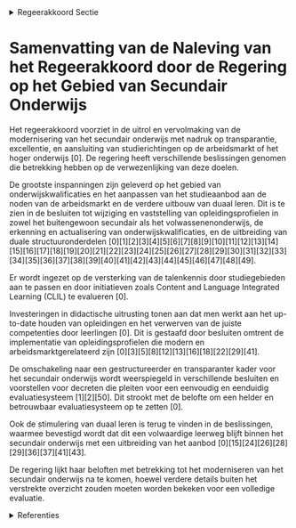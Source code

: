 

<details>
        <summary>Regeerakkoord Sectie </summary>
        <p>1.2.7 Secundair onderwijs Vanaf 1 september 2019 rollen we jaar per jaar de modernisering van het secundair onderwijs uit. We vervolmaken de hervor-ming in functie van transparantie en excellentie. We zorgen ervoor dat de oplei-dingen inhoudelijk up-to-date zijn en inspelen op de realiteit van morgen, zeker ook wat de nodige digitale en transversale competenties betreft. Alle opleidingen Secundair Onderwijs dienen specifiek genoeg voor de betrokken studierichting aan te sluiten op ofwel de noden van de arbeidsmarkt, ofwel op de startkwalificaties van het Hoger Onderwijs of op beide. Er kan geen sprake zijn van een brede eerste graad. Er geldt een getrapte studie-keuze waarbij de inhoudelijk onderscheiden basisopties en pakketten steeds richting-gevend zijn voor de verdere studiekeuze-mogelijkheden in volgende jaren en graden. Ook na het eerste jaar zal de klassenraad aan elke leerling een oriënterend advies geven over de logische verdere studiekeuzes en bij uitzondering keuzes beperken. Op basis van één eenvoudige en uniforme tabel voor heel Vlaanderen moeten ouders en leerlingen zicht krijgen op het volledige leertraject van het eerste tot het laatste jaar. Deze tabel omvat enerzijds de door de overheid ontwikkelde matrix met de studie-domeinen, finaliteiten en onderwijsvormen (ASO, BSO, KSO, TSO) en anderzijds voor de eerste graad de basisopties en pakketten. Om bovenstaande principes ook in de praktijk gerealiseerd te zien, treden we desnoods regelgevend op. Het evaluatiesysteem moet duidelijk en betrouwbaar zijn voor ouders en leerlingen, met minimale planlast voor leerkrachten, waardoor juridische interpretaties worden vermeden. Herexamens zijn voor een klassenraad een goed instrument om bepaalde leerlingen de kans te geven om alsnog over te gaan naar het volgende jaar of om een bepaalde studierichting, basisoptie of pakket te volgen. In het algemeen moet opnieuw meer vertrouwen gegeven worden aan de klassen-raden, die met kennis van zaken leerlingen oriënteren op basis van formele evaluaties. We investeren extra in de didactische uitrusting van klassen die gebruikt worden voor technisch of zorg georiënteerde opleidingen, met name in het TSO en BSO zodat leerlingen leren werken met moderne apparatuur die zij op de arbeidsmarkt ook zullen bedienen. We maken voortaan maximaal gebruik van de kansen die duaal leren kan bieden als een volwaardige leerweg. We stimuleren daarbij zowel het onderwijsveld als de bedrijven om elkaar hierin maximaal tegemoet te komen vanuit een welbegrepen wederzijds belang. We zetten verder in op het belang van duaal leren als volwaardige leerweg. We breiden het duale aanbod in het secundair onderwijs versneld uit naar meer richtingen met een dubbele finaliteit (doorstroom/arbeidsmarkt) en doorstroomfinaliteit TSO. Daarnaast onderzoeken we duaal leren in richtingen in ASO. We blijven inzetten op kwaliteitsvolle mentoropleidingen. We stimuleren elke student om zijn of haar studie succesvol af te ronden en rekenen op eenieders engagement en verantwoordelijk-heid. De naamloze leerjaren bouwen we uit tot sterke schakels voor jongeren die vanuit BSO en TSO (dubbele finaliteit) de overstap naar een graduaat en bacheloropleiding willen maken. Ook in het ASO en TSO (door-stroomfinaliteit) richten we optioneel (en in overleg met de hogescholen en universi-teiten) een schakeljaar in als voorbereiding op het hoger onderwijs. Deze opleidingen worden georganiseerd op het niveau van het secundair onderwijs. Elke leerling onder-steunen we bij de studiekeuze. De personeelsomkadering van het secundair onderwijs moet vanzelfsprekend maximaal transparant en doelgericht worden ingezet. Net als de werkings-middelen worden ze ingezet voor de leerling en leerkracht in de klas en de school. Evenzeer zorgen we dat extra middelen, inclusief GOK-middelen, enkel gebruikt worden voor die leerlingen die ze genereren en voor het vooropgestelde doel en dus niet voor overkoepelende structuren. Elke afwijking van deze beginselen dient te worden gemotiveerd. Controle gebeurt steekproefsgewijs. We zien er op toe dat schoolbesturen hun werkingsbudget en omkadering nauwer laten aansluiten bij de administratieve eenheden en de leerlingen die de middelen genereren. Ook in het secundair onderwijs wordt ingezet op talenkennis: zowel kennis van het Nederlands als kennis van moderne vreemde talen is uiterst belangrijk in onze kennismaatschappij. Er wordt een weten-schappelijke evaluatie uitgevoerd van de impact van CLIL op de leerprestaties van de leerlingen. De maatregelen inzake taal en integratietrajecten Nederlands worden analoog met het basisonderwijs ook in het secundair onderwijs ingevoerd. We hebben oog voor digitale innovaties in de klas van de toekomst en voor de bijho-rende ICT-toepassingen. In samenwerking met het bedrijfsleven maken we werk van een kwaliteitsvolle didactische uitrusting voor (nijverheids-) technische en beroepsgerichte opleidingen in het secundair onderwijs. We blijven inzetten op het vergroten van het draagvlak voor technologie, innovatie en wetenschap bij de Vlaming. We maken een nieuw ambitieus STEM-actieplan 2020-2030 over de beleidsdomeinen heen. </p>
        </details> 

# Samenvatting van de Naleving van het Regeerakkoord door de Regering op het Gebied van Secundair Onderwijs

Het regeerakkoord voorziet in de uitrol en vervolmaking van de modernisering van het secundair onderwijs met nadruk op transparantie, excellentie, en aansluiting van studierichtingen op de arbeidsmarkt of het hoger onderwijs \[0\]. De regering heeft verschillende beslissingen genomen die betrekking hebben op de verwezenlijking van deze doelen.

De grootste inspanningen zijn geleverd op het gebied van onderwijskwalificaties en het aanpassen van het studieaanbod aan de noden van de arbeidsmarkt en de verdere uitbouw van duaal leren. Dit is te zien in de besluiten tot wijziging en vaststelling van opleidingsprofielen in zowel het buitengewoon secundair als het volwassenenonderwijs, de erkenning en actualisering van onderwijskwalificaties, en de uitbreiding van duale structuuronderdelen \[0\]\[1\]\[2\]\[3\]\[4\]\[5\]\[6\]\[7\]\[8\]\[9\]\[10\]\[11\]\[12\]\[13\]\[14\]\[15\]\[16\]\[17\]\[18\]\[19\]\[20\]\[21\]\[22\]\[23\]\[24\]\[25\]\[26\]\[27\]\[28\]\[29\]\[30\]\[31\]\[32\]\[33\]\[34\]\[35\]\[36\]\[37\]\[38\]\[39\]\[40\]\[41\]\[42\]\[43\]\[44\]\[45\]\[46\]\[47\]\[48\]\[49\].

Er wordt ingezet op de versterking van de talenkennis door studiegebieden aan te passen en door initiatieven zoals Content and Language Integrated Learning (CLIL) te evalueren \[0\].

Investeringen in didactische uitrusting tonen aan dat men werkt aan het up-to-date houden van opleidingen en het verwerven van de juiste competenties door leerlingen \[0\]. Dit is gestaafd door besluiten omtrent de implementatie van opleidingsprofielen die modern en arbeidsmarktgerelateerd zijn \[0\]\[3\]\[5\]\[8\]\[12\]\[13\]\[16\]\[18\]\[22\]\[29\]\[41\].

De omschakeling naar een gestructureerder en transparanter kader voor het secundair onderwijs wordt weerspiegeld in verschillende besluiten en voorstellen voor decreten die pleiten voor een eenvoudig en eenduidig evaluatiesysteem \[1\]\[2\]\[50\]. Dit strookt met de belofte om een helder en betrouwbaar evaluatiesysteem op te zetten \[0\].

Ook de stimulering van duaal leren is terug te vinden in de beslissingen, waarmee bevestigd wordt dat dit een volwaardige leerweg blijft binnen het secundair onderwijs met een uitbreiding van het aanbod \[0\]\[15\]\[24\]\[26\]\[28\]\[29\]\[36\]\[37\]\[41\]\[43\].

De regering lijkt haar beloften met betrekking tot het moderniseren van het secundair onderwijs na te komen, hoewel verdere details buiten het verstrekte overzicht zouden moeten worden bekeken voor een volledige evaluatie.

<details>
        <summary> Referenties</summary>
        **[\[0\]](http://themis.vlaanderen.be/id/nieuwsbericht/654B5A239DAB6626D11E625E)** : **(2023-11-10)** Standaardtrajecten buitengewoon secundair onderwijs van opleidingsvorm 3: wijzigingsbesluit Ontwerpbesluit van de Vlaamse Regering tot wijziging van het besluit van de Vlaamse Regering van 12 oktober ... 

**[\[1\]](http://themis.vlaanderen.be/id/nieuwsbrief-info/61FA49B0D5F0FAFA87AFA97F)** : **(2022-02-04)** Organisatie secundair onderwijs Voorontwerp van besluit van de Vlaamse Regering over de organisatie van het secundair onderwijs, wat leerlingen betreft  ​De Vlaamse Regering  hecht haar principiële go... 

**[\[2\]](http://themis.vlaanderen.be/id/nieuwsbrief-info/62D112D18E6C4430A8898D85)** : **(2022-07-15)** Organisatie secundair onderwijs Ontwerpbesluit van de Vlaamse Regering over de organisatie van het secundair onderwijs, wat leerlingen betreft  ​Na advies van de Raad van State hecht de Vlaamse Regeri... 

**[\[3\]](http://themis.vlaanderen.be/id/resource/1e2ca860-492a-11ec-94bb-99a9d1e168fe)** : **(2020-04-03)** Opleidingsprofielen buitengewoon secundair onderwijs Voorontwerp van besluit van de Vlaamse Regering tot vastlegging van de opleidingsprofielen voor het gemoderniseerd buitengewoon secundair onderwijs... 

**[\[4\]](http://themis.vlaanderen.be/id/nieuwsbrief-info/637C8F3434B8770AF8FDF214)** : **(2022-11-25)** Erkenning en actualisering onderwijskwalificaties secundair onderwijs: wijzigingsbesluit Voorontwerp van besluit van de Vlaamse Regering tot wijziging van het besluit van de Vlaamse Regering van 1 jun... 

**[\[5\]](http://themis.vlaanderen.be/id/nieuwsbericht/6501A6B93605E1AC863BF06F)** : **(2023-09-15)** Vastlegging opleidingsprofielen buitengewoon secundair onderwijs opleidingsvorm 3, wat de opleidingsfase betreft Ontwerpbesluit van de Vlaamse Regering tot vastlegging van de opleidingsprofielen voor ... 

**[\[6\]](http://themis.vlaanderen.be/id/resource/ca87c390-4927-11ec-94bb-99a9d1e168fe)** : **(2020-08-28)** Verzamelbesluit secundair onderwijs Voorontwerp van besluit van de Vlaamse Regering tot wijziging van diverse besluiten van de Vlaamse Regering over het secundair onderwijs en over de subsidiëring van... 

**[\[7\]](http://themis.vlaanderen.be/id/nieuwsbrief-info/63BE9553D6588B87B5E5D021)** : **(2023-01-13)** Erkenning en actualisering onderwijskwalificaties secundair onderwijs: wijzigingsbesluit Ontwerpbesluit van de Vlaamse Regering tot wijziging van het besluit van de Vlaamse Regering van 1 juni 2018 ho... 

**[\[8\]](http://themis.vlaanderen.be/id/resource/65225b80-4929-11ec-94bb-99a9d1e168fe)** : **(2020-05-15)** Opleidingsprofielen buitengewoon secundair onderwijs opleidingsvorm 3 in de opleidingsfase Voorontwerp van besluit van de Vlaamse Regering tot vastlegging van de opleidingsprofielen voor het gemoderni... 

**[\[9\]](http://themis.vlaanderen.be/id/nieuwsbericht/6411827A3335D329E25ECD5F)** : **(2023-03-17)** Studieaanbod secundair onderwijs: wijzigingsbesluit Ontwerpbesluit van de Vlaamse Regering tot wijziging van het besluit van de Vlaamse Regering van 1 juni 2018 houdende sommige maatregelen betreffend... 

**[\[10\]](http://themis.vlaanderen.be/id/nieuwsbericht/63D921152E929B312AB5C566)** : **(2023-02-03)** Studieaanbod secundair onderwijs: wijzigingsbesluit Voorontwerp van besluit van de Vlaamse Regering tot wijziging van het besluit van de Vlaamse Regering van 1 juni 2018 houdende sommige maatregelen b... 

**[\[11\]](http://themis.vlaanderen.be/id/nieuwsbericht/63C7B55017E4B551F4BD08E3)** : **(2023-01-20)** Standaardtrajecten secundair onderwijs Ontwerpbesluit van de Vlaamse Regering tot wijziging van het besluit van de Vlaamse Regering van 12 oktober 2018 tot vastlegging van structuuronderdelen duaal en... 

**[\[12\]](http://themis.vlaanderen.be/id/nieuwsbericht/64AE46150592342F299DB95F)** : **(2023-07-14)** Vastlegging opleidingsprofielen buitengewoon secundair onderwijs opleidingsvorm 3, wat de opleidingsfase betreft Voorontwerp van besluit van de Vlaamse Regering tot vastlegging van de opleidingsprofie... 

**[\[13\]](http://themis.vlaanderen.be/id/nieuwsbrief-info/60C89579364ED900080003CD)** : **(2021-06-18)** Vastlegging opleidingsprofielen voor het gemoderniseerd buitengewoon secundair onderwijs van opleidingsvorm 3, wat de opleidingsfase betreft Voorontwerp van besluit van de Vlaamse Regering tot vastleg... 

**[\[14\]](http://themis.vlaanderen.be/id/nieuwsbericht/64AE47490592342F299DB970)** : **(2023-07-14)** Wijziging besluit met vastlegging structuuronderdelen duaal en standaardtrajecten in het secundair onderwijs: uitbreiding standaardtrajecten Voorontwerp van besluit van de Vlaamse Regering tot wijzigi... 

**[\[15\]](http://themis.vlaanderen.be/id/nieuwsbrief-info/60E455C5364ED9000800089D)** : **(2021-07-09)** Vastlegging structuuronderdelen duaal en standaardtrajecten in het secundair onderwijs: wijzigingsbesluit Voorontwerp van besluit van de Vlaamse Regering tot wijziging van het besluit van de Vlaamse R... 

**[\[16\]](http://themis.vlaanderen.be/id/nieuwsbrief-info/60DB2E14364ED90008000364)** : **(2021-07-02)** Vastlegging opleidingsprofielen voor het gemoderniseerd buitengewoon secundair onderwijs van opleidingsvorm 3, wat de opleidingsfase betreft Ontwerpbesluit van de Vlaamse Regering tot vastlegging van ... 

**[\[17\]](http://themis.vlaanderen.be/id/resource/77bf0df0-4925-11ec-94bb-99a9d1e168fe)** : **(2021-01-15)** Nieuwe opleidingsprofielen secundair volwassenenonderwijs Voorontwerp van besluit van de Vlaamse Regering tot wijziging van de regelgeving over de indeling van studiegebieden in opleidingen van het se... 

**[\[18\]](http://themis.vlaanderen.be/id/nieuwsbericht/6492A1712D77B42474D4D98F)** : **(2023-06-23)** Vastlegging opleidingsprofielen buitengewoon secundair onderwijs opleidingsvorm 3: kwalificatiefase Voorontwerp van besluit van de Vlaamse Regering tot vastlegging van de opleidingsprofielen voor het ... 

**[\[19\]](http://themis.vlaanderen.be/id/resource/d6330180-4924-11ec-94bb-99a9d1e168fe)** : **(2021-02-26)** Nieuwe opleidingsprofielen secundair volwassenenonderwijs: wijzigingsbesluit Ontwerpbesluit van de Vlaamse Regering tot wijziging van de regelgeving over de indeling van studiegebieden in opleidingen ... 

**[\[20\]](http://themis.vlaanderen.be/id/nieuwsbrief-info/612F4EEC364ED90008000280)** : **(2021-09-03)** Vastlegging structuuronderdelen duaal en standaardtrajecten in het secundair onderwijs: wijzigingsbesluit Ontwerpbesluit van de Vlaamse Regering tot wijziging van het besluit van de Vlaamse Regering v... 

**[\[21\]](http://themis.vlaanderen.be/id/nieuwsbrief-info/62276B606BB7B593CFC1844E)** : **(2022-03-11)** Nieuwe opleidingsprofielen, verkorte en verlengde trajecten en de diplomagerichtheid van bepaalde opleidingen voor het secundair volwassenenonderwijs Ontwerpbesluit van de Vlaamse Regering tot wijzigi... 

**[\[22\]](http://themis.vlaanderen.be/id/nieuwsbericht/64EEE7483605E1AC863BD762)** : **(2023-08-31)** Vastlegging opleidingsprofielen buitengewoon secundair onderwijs opleidingsvorm 3: kwalificatiefase Ontwerpbesluit van de Vlaamse Regering tot vastlegging van de opleidingsprofielen voor het buitengew... 

**[\[23\]](http://themis.vlaanderen.be/id/resource/17be0a60-4929-11ec-94bb-99a9d1e168fe)** : **(2020-06-12)** Verzamelbesluit secundair onderwijs Voorontwerp van besluit van de Vlaamse Regering tot wijziging van diverse besluiten van de Vlaamse Regering over het secundair onderwijs en over de subsidiëring van... 

**[\[24\]](http://themis.vlaanderen.be/id/nieuwsbrief-info/616FC20A364ED90008000201)** : **(2021-10-22)** Vastleggen structuuronderdelen duaal en standaardtrajecten secundair onderwijs: wijzigingsbesluit Ontwerpbesluit van de Vlaamse Regering tot wijziging van het besluit van de Vlaamse Regering van 12 ok... 

**[\[25\]](http://themis.vlaanderen.be/id/nieuwsbrief-info/62986A942071A7D754F1843D)** : **(2022-06-03)** Wijziging lijst structuuronderdelen secundair onderwijs Ontwerpbesluit van de Vlaamse Regering tot wijziging van het besluit van de Vlaamse Regering van 12 oktober 2018 tot vastlegging van structuuron... 

**[\[26\]](http://themis.vlaanderen.be/id/resource/bbca0af0-4929-11ec-94bb-99a9d1e168fe)** : **(2020-04-30)** Lijst structuuronderdelen duaal leren secundair onderwijs Voorontwerp van besluit van de Vlaamse Regering tot wijziging van het besluit van de Vlaamse Regering van 12 oktober 2018 tot vastlegging van ... 

**[\[27\]](http://themis.vlaanderen.be/id/nieuwsbrief-info/625FBDA31C4A193816C2F298)** : **(2022-04-22)** Wijziging lijst structuuronderdelen secundair onderwijs Voorontwerp van besluit van de Vlaamse Regering tot wijziging van het besluit van de Vlaamse Regering van 12 oktober 2018 tot vastlegging van st... 

**[\[28\]](http://themis.vlaanderen.be/id/nieuwsbericht/6423EEA38A5434FEB5657111)** : **(2023-03-31)** Secundair onderwijs: programmatie opleidingen deeltijds beroepssecundair onderwijs en duale structuuronderdelen gewoon voltijds secundair onderwijs Ontwerpbesluit van de Vlaamse Regering tot goedkeuri... 

**[\[29\]](http://themis.vlaanderen.be/id/resource/a18d6340-4928-11ec-94bb-99a9d1e168fe)** : **(2020-07-03)** Uitbreiding standaardtrajecten Ontwerpbesluit van de Vlaamse Regering tot wijziging van het besluit van de Vlaamse Regering van 12 oktober 2018 tot vastlegging van structuuronderdelen duaal en standaa... 

**[\[30\]](http://themis.vlaanderen.be/id/resource/4e28bef0-492a-11ec-94bb-99a9d1e168fe)** : **(2020-03-20)** Indeling studiegebieden secundair volwassenenonderwijs: wijzigingsbesluit Voorontwerp van besluit van de Vlaamse Regering tot wijziging van de regelgeving over de indeling van studiegebieden in opleid... 

**[\[31\]](http://themis.vlaanderen.be/id/resource/aad02cb0-4925-11ec-94bb-99a9d1e168fe)** : **(2020-12-18)** Nieuwe opleidingsprofielen secundair volwassenenonderwijs Voorontwerp van besluit van de Vlaamse Regering tot wijziging van de regelgeving over de indeling van studiegebieden in opleidingen van het se... 

**[\[32\]](http://themis.vlaanderen.be/id/resource/a1590cd0-4928-11ec-94bb-99a9d1e168fe)** : **(2020-07-03)** Modulaire structuur volwassenenonderwijs: wijzigingsbesluit Voorontwerp van besluit van de Vlaamse Regering tot wijziging van de regelgeving over de indeling van studiegebieden in opleidingen van het ... 

**[\[33\]](http://themis.vlaanderen.be/id/resource/a95f9ad0-4927-11ec-94bb-99a9d1e168fe)** : **(2020-09-04)** Modulaire structuur volwassenenonderwijs: wijzigingsbesluit Voorontwerp van besluit van de Vlaamse Regering tot wijziging van de regelgeving over de indeling van studiegebieden in opleidingen van het ... 

**[\[34\]](http://themis.vlaanderen.be/id/resource/47d2eb00-4927-11ec-94bb-99a9d1e168fe)** : **(2020-10-02)** Tijdelijk project duaal lesgeven in het secundair onderwijs Voorontwerp van besluit van de Vlaamse Regering over het tijdelijke project “Duaal lesgeven in het secundair onderwijs”  Na onderhandelingen... 

**[\[35\]](http://themis.vlaanderen.be/id/resource/a8598e00-8a79-11ec-b92e-970acd8c80b9)** : **(2020-06-05)** Vastlegging vakken secundair onderwijs Voorontwerp van besluit van de Vlaamse Regering tot vastlegging van de vakken in de instellingen voor secundair onderwijs  De Vlaamse Regering hecht haar princip... 

**[\[36\]](http://themis.vlaanderen.be/id/resource/538d98a0-492c-11ec-94bb-99a9d1e168fe)** : **(2019-10-11)** Uitbreiding standaardtrajecten Uitbreiding standaardtrajecten  De codex secundair onderwijs bepaalt dat de Vlaamse Regering nieuwe structuuronderdelen kan vastleggen. Vanaf het schooljaar 2019-2020 ku... 

**[\[37\]](http://themis.vlaanderen.be/id/resource/28caffa0-4926-11ec-94bb-99a9d1e168fe)** : **(2020-12-11)** Uitbreiding duale standaardtrajecten in het secundair onderwijs: wijzigingsbesluit Ontwerpbesluit van de Vlaamse Regering tot wijziging van het besluit van de Vlaamse Regering van 12 oktober 2018 tot ... 

**[\[38\]](http://themis.vlaanderen.be/id/nieuwsbrief-info/60A4BB3A364ED90008000378)** : **(2021-05-21)** Nieuwe opleidingsprofielen secundair volwassenenonderwijs Voorontwerp van besluit van de Vlaamse Regering tot wijziging van de regelgeving over deindeling van studiegebieden in opleidingen van het sec... 

**[\[39\]](http://themis.vlaanderen.be/id/resource/417ee7a0-492b-11ec-94bb-99a9d1e168fe)** : **(2019-12-20)** Indeling studiegebieden secundair volwassenenonderwijs Voorontwerp van besluit van de Vlaamse Regering tot wijziging van de regelgeving over de indeling van studiegebieden in opleidingen van het secun... 

**[\[40\]](http://themis.vlaanderen.be/id/nieuwsbrief-info/60DAE6ED364ED90008000353)** : **(2021-07-02)** Nieuwe opleidingsprofielen secundair volwassenenonderwijs Ontwerpbesluit van de Vlaamse Regering tot wijziging van de regelgeving over de indeling van studiegebieden in opleidingen van het secundair v... 

**[\[41\]](http://themis.vlaanderen.be/id/nieuwsbrief-info/632AC4705CD4B179BD8711DC)** : **(2022-09-23)** Uitbreiding standaardtrajecten in secundair onderwijs: wijzigingsbesluit Ontwerpbesluit van de Vlaamse Regering tot wijziging van het besluit van de Vlaamse Regering van 12 oktober 2018 tot vastleggin... 

**[\[42\]](http://themis.vlaanderen.be/id/nieuwsbericht/64AC13150592342F299DAEED)** : **(2023-07-14)** Aanpak minimumdoelen basisonderwijs, eerste graad secundair onderwijs en zevende leerjaar secundair onderwijs 

**[\[43\]](http://themis.vlaanderen.be/id/nieuwsbericht/641AD1DD3335D329E25ED73F)** : **(2023-03-24)** Opleidingsvorm 3 buitengewoon secundair onderwijs: programmatie duale structuuronderdelen Ontwerpbesluit van de Vlaamse Regering tot goedkeuring van de programmatie van duale structuuronderdelen in op... 

**[\[44\]](http://themis.vlaanderen.be/id/nieuwsbrief-info/61DEA7AC364ED900080009AA)** : **(2022-01-14)** Nieuwe opleidingsprofielen volwassenenonderwijs Voorontwerp van besluit van de Vlaamse Regering tot wijziging van de regelgeving over de indeling van studiegebieden in opleidingen van het secundair vo... 

**[\[45\]](http://themis.vlaanderen.be/id/nieuwsbrief-info/62986CA92071A7D754F18444)** : **(2022-06-03)** Nieuwe opleidingsprofielen volwassenenonderwijs Voorontwerp van besluit van de Vlaamse Regering tot wijziging van de regelgeving over de indeling van studiegebieden in opleidingen van het secundair vo... 

**[\[46\]](http://themis.vlaanderen.be/id/nieuwsbericht/646DC7D08E8235823F6B82F6)** : **(2023-05-26)** Nieuwe opleidingsprofielen volwassenenonderwijs Voorontwerp van besluit van de Vlaamse Regering tot wijziging van de regelgeving over de indeling van de leer- en studiegebieden in opleidingen van het ... 

**[\[47\]](http://themis.vlaanderen.be/id/resource/7ace8d50-4924-11ec-94bb-99a9d1e168fe)** : **(2021-03-26)** Programmatie opleidingen deeltijds beroepssecundair onderwijs en duale structuuronderdelen gewoon voltijds secundair onderwijs Ontwerpbesluit van de Vlaamse Regering tot goedkeuring van de programmati... 

**[\[48\]](http://themis.vlaanderen.be/id/resource/42866c90-492b-11ec-94bb-99a9d1e168fe)** : **(2019-12-20)** Federatie Steinerscholen: vervangende onderwijsdoelen secundair onderwijs   De procedure voor aanvraag tot gelijkwaardigheid van eindtermen, uitbreidingsdoelen Nederlands, ontwikkelingsdoelen en speci... 

**[\[49\]](http://themis.vlaanderen.be/id/resource/2db0dac0-4927-11ec-94bb-99a9d1e168fe)** : **(2020-10-09)** Voorontwerp decreet onderwijsdoelen tweede en derde graad secundair onderwijs Voorontwerp van decreet betreffende de onderwijsdoelen voor de tweede en de derde graad van het secundair onderwijs en div... 

**[\[50\]](http://themis.vlaanderen.be/id/nieuwsbrief-info/62986A232071A7D754F1843C)** : **(2022-06-03)** Organisatie secundair onderwijs Voorontwerp van besluit van de Vlaamse Regering over de organisatie van het secundair onderwijs, wat leerlingen betreft  ​De Vlaamse Regering  hecht opnieuw haar princi... 
        </details> 

